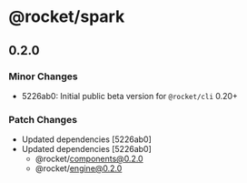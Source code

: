# @rocket/spark

## 0.2.0

### Minor Changes

- 5226ab0: Initial public beta version for `@rocket/cli` 0.20+

### Patch Changes

- Updated dependencies [5226ab0]
- Updated dependencies [5226ab0]
  - @rocket/components@0.2.0
  - @rocket/engine@0.2.0
